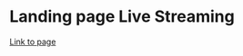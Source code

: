 # Landing page Live Streaming

[Link to page]( https://vika988-cell.github.io/landing_live_streaming/)
